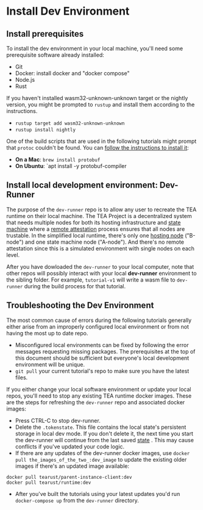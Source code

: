 # Install Dev Environment

## Install prerequisites
To install the dev environment in your local machine, you'll need some prerequisite software already installed:

- Git
- Docker: install docker and "docker compose"
- Node.js
- Rust

If you haven't installed wasm32-unknown-unknown target or the nightly version, you might be prompted to `rustup` and install them according to the instructions.

- `rustup target add wasm32-unknown-unknown`
- `rustup install nightly`

One of the build scripts that are used in the following tutorials might prompt that `protoc` couldn't be found. You can [follow the instructions to install it](https://grpc.io/docs/protoc-installation/#install-using-a-package-manager):

- **On a Mac**: `brew install protobuf`
- **On Ubuntu**: `apt install -y protobuf-compiler

## Install local development environment: Dev-Runner

The purpose of the `dev-runner` repo is to allow any user to recreate the TEA runtime on their local machine. The TEA Project is a decentralized system that needs multiple nodes for both its hosting infrastructure and [state machine](../../z_glossary/state_machine.md) where a [remote attestation](../../z_glossary/remote_attestation.md) process ensures that all nodes are trustable. In the simplified local runtime, there's only one [hosting node](../../z_glossary/hosting_cml.md) ("B-node") and one state machine node ("A-node"). And there's no remote attestation since this is a simulated environment with single nodes on each level.

After you have dowloaded the `dev-runner` to your local computer, note that other repos will possibly interact with your local **dev-runner** environment to the sibling folder. For example, `tutorial-v1` will write a wasm file to `dev-runner` during the build process for that tutorial. 

## Troubleshooting the Dev Environment

The most common cause of errors during the following tutorials generally either arise from an improperly configured local environment or from not having the most up to date repo.

- Misconfigured local environments can be fixed by following the error messages requesting missing packages. The prerequisites at the top of this document should be sufficient but everyone's local development environment will be unique.
- `git pull` your current tutorial's repo to make sure you have the latest files.

If you either change your local software environment or update your local repos, you'll need to stop any existing TEA runtime docker images.  These are the steps for refreshing the `dev-runner` repo and associated docker images:

- Press CTRL-C to stop dev-runner.
- Delete the `.tokenstate`. This file contains the local state's persistent storage in local dev mode. If you don't delete it, the next time you start the dev-runner will continue from the last saved [state](../../z_glossary/state.md) . This may cause conflicts if you've updated your code logic.
- If there are any updates of the dev-runner docker images, use `docker pull the_images_of_the_two_:dev_image` to update the existing older images  if there's an updated image available:
```
docker pull tearust/parent-instance-client:dev
docker pull tearust/runtime:dev
```
- After you've built the tutorials using your latest updates you'd run `docker-compose up` from the `dev-runner` directory.